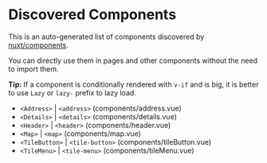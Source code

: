 # Discovered Components

This is an auto-generated list of components discovered by [nuxt/components](https://github.com/nuxt/components).

You can directly use them in pages and other components without the need to import them.

**Tip:** If a component is conditionally rendered with `v-if` and is big, it is better to use `Lazy` or `lazy-` prefix to lazy load.

- `<Address>` | `<address>` (components/address.vue)
- `<Details>` | `<details>` (components/details.vue)
- `<Header>` | `<header>` (components/header.vue)
- `<Map>` | `<map>` (components/map.vue)
- `<TileButton>` | `<tile-button>` (components/tileButton.vue)
- `<TileMenu>` | `<tile-menu>` (components/tileMenu.vue)
